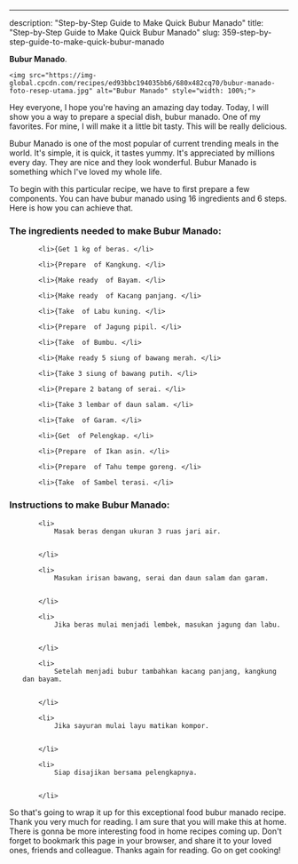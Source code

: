 ---
description: "Step-by-Step Guide to Make Quick Bubur Manado"
title: "Step-by-Step Guide to Make Quick Bubur Manado"
slug: 359-step-by-step-guide-to-make-quick-bubur-manado

<p>
	<strong>Bubur Manado</strong>. 
	
</p>
<p>
	
	<img src="https://img-global.cpcdn.com/recipes/ed93bbc194035bb6/680x482cq70/bubur-manado-foto-resep-utama.jpg" alt="Bubur Manado" style="width: 100%;">
	
	
</p>
<p>
	Hey everyone, I hope you're having an amazing day today. Today, I will show you a way to prepare a special dish, bubur manado. One of my favorites. For mine, I will make it a little bit tasty. This will be really delicious.
</p>
	
<p>
	Bubur Manado is one of the most popular of current trending meals in the world. It's simple, it is quick, it tastes yummy. It's appreciated by millions every day. They are nice and they look wonderful. Bubur Manado is something which I've loved my whole life.
</p>
<p>
	
</p>

<p>
To begin with this particular recipe, we have to first prepare a few components. You can have bubur manado using 16 ingredients and 6 steps. Here is how you can achieve that.
</p>

<h3>The ingredients needed to make Bubur Manado:</h3>

<ol>
	
		<li>{Get 1 kg of beras. </li>
	
		<li>{Prepare  of Kangkung. </li>
	
		<li>{Make ready  of Bayam. </li>
	
		<li>{Make ready  of Kacang panjang. </li>
	
		<li>{Take  of Labu kuning. </li>
	
		<li>{Prepare  of Jagung pipil. </li>
	
		<li>{Take  of Bumbu. </li>
	
		<li>{Make ready 5 siung of bawang merah. </li>
	
		<li>{Take 3 siung of bawang putih. </li>
	
		<li>{Prepare 2 batang of serai. </li>
	
		<li>{Take 3 lembar of daun salam. </li>
	
		<li>{Take  of Garam. </li>
	
		<li>{Get  of Pelengkap. </li>
	
		<li>{Prepare  of Ikan asin. </li>
	
		<li>{Prepare  of Tahu tempe goreng. </li>
	
		<li>{Take  of Sambel terasi. </li>
	
</ol>
<p>
	
</p>

<h3>Instructions to make Bubur Manado:</h3>

<ol>
	
		<li>
			Masak beras dengan ukuran 3 ruas jari air.
			
			
		</li>
	
		<li>
			Masukan irisan bawang, serai dan daun salam dan garam.
			
			
		</li>
	
		<li>
			Jika beras mulai menjadi lembek, masukan jagung dan labu.
			
			
		</li>
	
		<li>
			Setelah menjadi bubur tambahkan kacang panjang, kangkung dan bayam.
			
			
		</li>
	
		<li>
			Jika sayuran mulai layu matikan kompor.
			
			
		</li>
	
		<li>
			Siap disajikan bersama pelengkapnya.
			
			
		</li>
	
</ol>

<p>
	
</p>

<p>
	So that's going to wrap it up for this exceptional food bubur manado recipe. Thank you very much for reading. I am sure that you will make this at home. There is gonna be more interesting food in home recipes coming up. Don't forget to bookmark this page in your browser, and share it to your loved ones, friends and colleague. Thanks again for reading. Go on get cooking!
</p>
